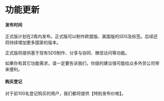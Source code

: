 # 功能更新

#### 发布时间

正式版计划在2周内发布。正式版可以制作欧盟版、美国版的SDS及标签。后续还将持续增加更多国家的版本。

正式版将提供基于现有SDS制作、分享与协同、微信访问等功能。

如果你有其它功能需求，请一定要告诉我们，你提的建议很可能给众多外贸公司带来便利。

#### 购买登记

对于前100名登记购买的用户，我们都将提供【特别发布价格】。

